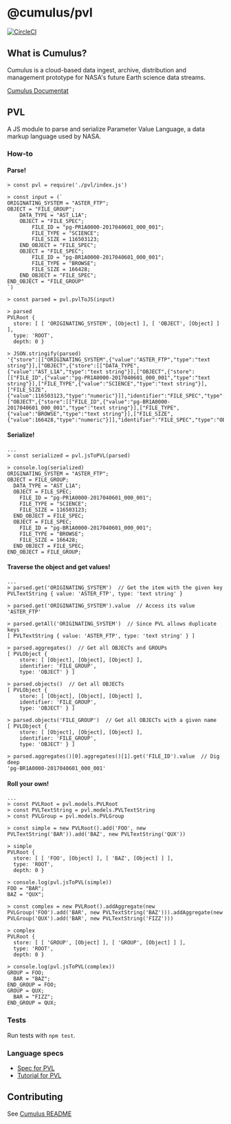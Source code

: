 # @cumulus/pvl

[![CircleCI](https://circleci.com/gh/cumulus-nasa/cumulus.svg?style=svg)](https://circleci.com/gh/cumulus-nasa/cumulus)

## What is Cumulus?

Cumulus is a cloud-based data ingest, archive, distribution and management prototype for NASA's future Earth science data streams.

[Cumulus Documentat](https://cumulus-nasa.github.io/)

## PVL

A JS module to parse and serialize Parameter Value Language, a data markup language used by NASA.

### How-to

#### Parse!

```
> const pvl = require('./pvl/index.js')

> const input = (`
ORIGINATING_SYSTEM = "ASTER_FTP";
OBJECT = "FILE_GROUP";
    DATA_TYPE = "AST_L1A";
    OBJECT = "FILE_SPEC";
        FILE_ID = "pg-PR1A0000-2017040601_000_001";
        FILE_TYPE = "SCIENCE";
        FILE_SIZE = 116503123;
    END_OBJECT = "FILE_SPEC";
    OBJECT = "FILE_SPEC";
        FILE_ID = "pg-BR1A0000-2017040601_000_001";
        FILE_TYPE = "BROWSE";
        FILE_SIZE = 166428;
    END_OBJECT = "FILE_SPEC";
END_OBJECT = "FILE_GROUP"
`)

> const parsed = pvl.pvlToJS(input)

> parsed
PVLRoot {
  store: [ [ 'ORIGINATING_SYSTEM', [Object] ], [ 'OBJECT', [Object] ] ],
  type: 'ROOT',
  depth: 0 }

> JSON.stringify(parsed)
'{"store":[["ORIGINATING_SYSTEM",{"value":"ASTER_FTP","type":"text string"}],["OBJECT",{"store":[["DATA_TYPE",{"value":"AST_L1A","type":"text string"}],["OBJECT",{"store":[["FILE_ID",{"value":"pg-PR1A0000-2017040601_000_001","type":"text string"}],["FILE_TYPE",{"value":"SCIENCE","type":"text string"}],["FILE_SIZE",{"value":116503123,"type":"numeric"}]],"identifier":"FILE_SPEC","type":"OBJECT"}],["OBJECT",{"store":[["FILE_ID",{"value":"pg-BR1A0000-2017040601_000_001","type":"text string"}],["FILE_TYPE",{"value":"BROWSE","type":"text string"}],["FILE_SIZE",{"value":166428,"type":"numeric"}]],"identifier":"FILE_SPEC","type":"OBJECT"}]],"identifier":"FILE_GROUP","type":"OBJECT"}]],"type":"ROOT","depth":0}'
```

#### Serialize!

```
...
> const serialized = pvl.jsToPVL(parsed)

> console.log(serialized)
ORIGINATING_SYSTEM = "ASTER_FTP";
OBJECT = FILE_GROUP;
  DATA_TYPE = "AST_L1A";
  OBJECT = FILE_SPEC;
    FILE_ID = "pg-PR1A0000-2017040601_000_001";
    FILE_TYPE = "SCIENCE";
    FILE_SIZE = 116503123;
  END_OBJECT = FILE_SPEC;
  OBJECT = FILE_SPEC;
    FILE_ID = "pg-BR1A0000-2017040601_000_001";
    FILE_TYPE = "BROWSE";
    FILE_SIZE = 166428;
  END_OBJECT = FILE_SPEC;
END_OBJECT = FILE_GROUP;

```

#### Traverse the object and get values!

```
...
> parsed.get('ORIGINATING_SYSTEM')  // Get the item with the given key
PVLTextString { value: 'ASTER_FTP', type: 'text string' }

> parsed.get('ORIGINATING_SYSTEM').value  // Access its value
'ASTER_FTP'

> parsed.getAll('ORIGINATING_SYSTEM')  // Since PVL allows duplicate keys
[ PVLTextString { value: 'ASTER_FTP', type: 'text string' } ]

> parsed.aggregates()  // Get all OBJECTs and GROUPs
[ PVLObject {
    store: [ [Object], [Object], [Object] ],
    identifier: 'FILE_GROUP',
    type: 'OBJECT' } ]

> parsed.objects()  // Get all OBJECTs
[ PVLObject {
    store: [ [Object], [Object], [Object] ],
    identifier: 'FILE_GROUP',
    type: 'OBJECT' } ]

> parsed.objects('FILE_GROUP')  // Get all OBJECTs with a given name
[ PVLObject {
    store: [ [Object], [Object], [Object] ],
    identifier: 'FILE_GROUP',
    type: 'OBJECT' } ]

> parsed.aggregates()[0].aggregates()[1].get('FILE_ID').value  // Dig deep
'pg-BR1A0000-2017040601_000_001'
```

#### Roll your own!

```
...
> const PVLRoot = pvl.models.PVLRoot
> const PVLTextString = pvl.models.PVLTextString
> const PVLGroup = pvl.models.PVLGroup

> const simple = new PVLRoot().add('FOO', new PVLTextString('BAR')).add('BAZ', new PVLTextString('QUX'))

> simple
PVLRoot {
  store: [ [ 'FOO', [Object] ], [ 'BAZ', [Object] ] ],
  type: 'ROOT',
  depth: 0 }

> console.log(pvl.jsToPVL(simple))
FOO = "BAR";
BAZ = "QUX";

> const complex = new PVLRoot().addAggregate(new PVLGroup('FOO').add('BAR', new PVLTextString('BAZ'))).addAggregate(new PVLGroup('QUX').add('BAR', new PVLTextString('FIZZ')))

> complex
PVLRoot {
  store: [ [ 'GROUP', [Object] ], [ 'GROUP', [Object] ] ],
  type: 'ROOT',
  depth: 0 }

> console.log(pvl.jsToPVL(complex))
GROUP = FOO;
  BAR = "BAZ";
END_GROUP = FOO;
GROUP = QUX;
  BAR = "FIZZ";
END_GROUP = QUX;

```

### Tests

Run tests with `npm test`.

### Language specs

- [Spec for PVL](https://pirlwww.lpl.arizona.edu/software/PPVL/CCSDS-641.0-B-2.pdf)
- [Tutorial for PVL](https://public.ccsds.org/Pubs/641x0g2.pdf)

## Contributing

See [Cumulus README](https://github.com/cumulus-nasa/cumulus/blob/master/README.md#installing-and-deploying)
